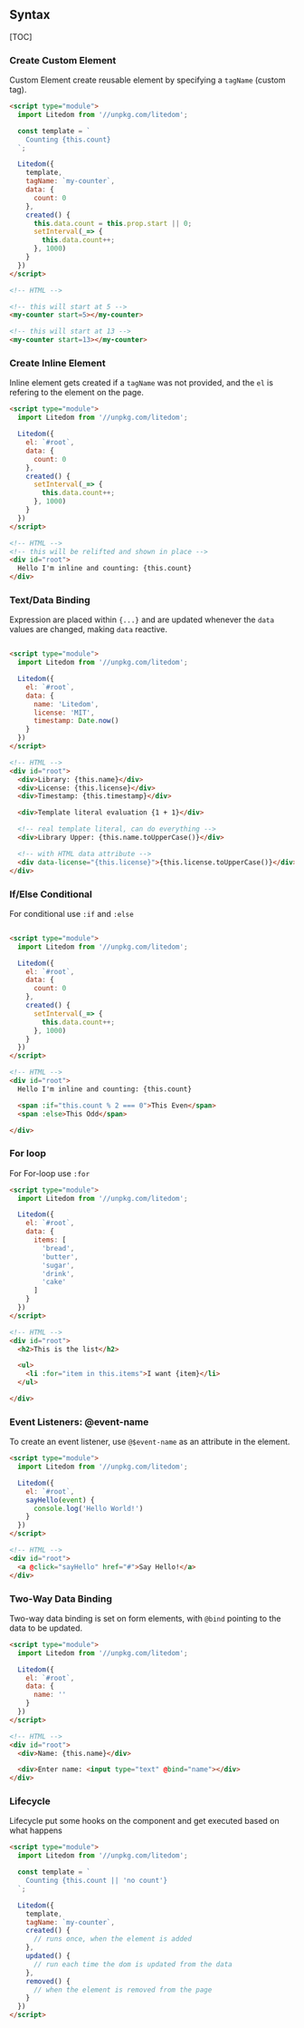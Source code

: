 
## Syntax

[TOC]

### Create Custom Element

Custom Element create reusable element by specifying a `tagName` (custom tag).


```html
<script type="module">
  import Litedom from '//unpkg.com/litedom';

  const template = `
    Counting {this.count}
  `;

  Litedom({
    template,
    tagName: `my-counter`,
    data: {
      count: 0
    },
    created() {
      this.data.count = this.prop.start || 0;
      setInterval(_=> {
        this.data.count++;
      }, 1000)
    }
  })
</script>

<!-- HTML -->

<!-- this will start at 5 -->
<my-counter start=5></my-counter>

<!-- this will start at 13 -->
<my-counter start=13></my-counter>

```


### Create Inline Element

Inline element gets created if a `tagName` was not provided, and the `el` is refering to the element on the page. 


```html
<script type="module">
  import Litedom from '//unpkg.com/litedom';

  Litedom({
    el: `#root`,
    data: {
      count: 0
    },
    created() {
      setInterval(_=> {
        this.data.count++;
      }, 1000)
    }
  })
</script>

<!-- HTML -->
<!-- this will be relifted and shown in place -->
<div id="root">
  Hello I'm inline and counting: {this.count}
</div>

```

### Text/Data Binding

Expression are placed within `{...}` and are updated whenever the `data` values are changed, making `data` reactive.

```html

<script type="module">
  import Litedom from '//unpkg.com/litedom';

  Litedom({
    el: `#root`,
    data: {
      name: 'Litedom',
      license: 'MIT',
      timestamp: Date.now()
    }
  })
</script>

<!-- HTML -->
<div id="root">
  <div>Library: {this.name}</div>
  <div>License: {this.license}</div>
  <div>Timestamp: {this.timestamp}</div>

  <div>Template literal evaluation {1 + 1}</div>

  <!-- real template literal, can do everything -->
  <div>Library Upper: {this.name.toUpperCase()}</div>

  <!-- with HTML data attribute -->
  <div data-license="{this.license}">{this.license.toUpperCase()}</div>
</div>

```




### If/Else Conditional

For conditional use `:if` and `:else`

```html

<script type="module">
  import Litedom from '//unpkg.com/litedom';

  Litedom({
    el: `#root`,
    data: {
      count: 0
    },
    created() {
      setInterval(_=> {
        this.data.count++;
      }, 1000)
    }
  })
</script>

<!-- HTML -->
<div id="root">
  Hello I'm inline and counting: {this.count}

  <span :if="this.count % 2 === 0">This Even</span>
  <span :else>This Odd</span>

</div>

```

### For loop

For For-loop use `:for`

```html
<script type="module">
  import Litedom from '//unpkg.com/litedom';

  Litedom({
    el: `#root`,
    data: {
      items: [
        'bread',
        'butter',
        'sugar',
        'drink',
        'cake'
      ]
    }
  })
</script>

<!-- HTML -->
<div id="root">
  <h2>This is the list</h2>

  <ul>
    <li :for="item in this.items">I want {item}</li>
  </ul>

</div>

```


### Event Listeners: @event-name

To create an event listener, use `@$event-name` as an attribute in the element. 

```html
<script type="module">
  import Litedom from '//unpkg.com/litedom';

  Litedom({
    el: `#root`,
    sayHello(event) {
      console.log('Hello World!')
    }
  })
</script>

<!-- HTML -->
<div id="root">
  <a @click="sayHello" href="#">Say Hello!</a>
</div>

```

### Two-Way Data Binding

Two-way data binding is set on form elements, with `@bind` pointing to the data to be updated. 

```html
<script type="module">
  import Litedom from '//unpkg.com/litedom';

  Litedom({
    el: `#root`,
    data: {
      name: ''
    }
  })
</script>

<!-- HTML -->
<div id="root">
  <div>Name: {this.name}</div>

  <div>Enter name: <input type="text" @bind="name"></div>
</div>

```


### Lifecycle

Lifecycle put some hooks on the component and get executed based on what happens

```html
<script type="module">
  import Litedom from '//unpkg.com/litedom';

  const template = `
    Counting {this.count || 'no count'}
  `;

  Litedom({
    template,
    tagName: `my-counter`,
    created() {
      // runs once, when the element is added
    },
    updated() {
      // run each time the dom is updated from the data
    },
    removed() {
      // when the element is removed from the page
    }
  })
</script>

```